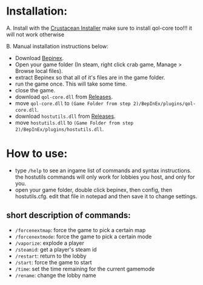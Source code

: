 # Installation:

A. Install with the [Crustacean Installer](https://github.com/o7Moon/Crustacean/blob/main/README.md) make sure to install qol-core too!!! it will not work otherwise

B. Manual installation instructions below:
- Download [Bepinex](https://builds.bepinex.dev/projects/bepinex_be/577/BepInEx_UnityIL2CPP_x64_ec79ad0_6.0.0-be.577.zip).
- Open your game folder (In steam, right click crab game, Manage > Browse local files).
- extract Bepinex so that all of it's files are in the game folder.
- run the game once. This will take some time.
- close the game.
- download `qol-core.dll` from [Releases](https://github.com/o7Moon/qol-core/releases).
- move `qol-core.dll` to `(Game Folder from step 2)/BepInEx/plugins/qol-core.dll`.
- download `hostutils.dll` from [Releases](https://github.com/o7Moon/CrabGame.HostUtils/releases).
- move `hostutils.dll` to `(Game Folder from step 2)/BepInEx/plugins/hostutils.dll`.

# How to use:
- type `/help` to see an ingame list of commands and syntax instructions. the hostutils commands will only work for lobbies you host, and only for you.
- open your game folder, double click bepinex, then config, then hostutils.cfg. edit that file in notepad and then save it to change settings.
## short description of commands:
- `/forcenextmap`: force the game to pick a certain map
- `/forcenextmode`: force the game to pick a certain mode
- `/vaporize`: explode a player
- `/steamid`: get a player's steam id
- `/restart`: return to the lobby
- `/start`: force the game to start
- `/time`: set the time remaining for the current gamemode
- `/rename`: change the lobby name

